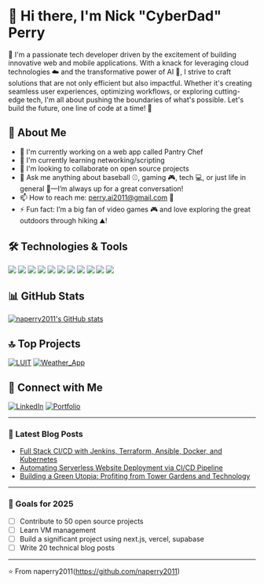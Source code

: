 # 👋 Hi there, I'm Nick "CyberDad" Perry

🌟 I'm a passionate tech developer driven by the excitement of building innovative web and mobile applications. With a knack for leveraging cloud technologies ☁️ and the transformative power of AI 🤖, I strive to craft solutions that are not only efficient but also impactful. Whether it's creating seamless user experiences, optimizing workflows, or exploring cutting-edge tech, I'm all about pushing the boundaries of what's possible. Let's build the future, one line of code at a time! 🚀

## 🚀 About Me
- 🔭 I'm currently working on a web app called Pantry Chef
- 🌱 I'm currently learning networking/scripting
- 👯 I'm looking to collaborate on open source projects
- 💬 Ask me anything about baseball ⚾, gaming 🎮, tech 💻, or just life in general 🌟—I’m always up for a great conversation!
- 📫 How to reach me: perry.ai2011@gmail.com 💌
- ⚡ Fun fact: I’m a big fan of video games 🎮 and love exploring the great outdoors through hiking ⛰️!

## 🛠️ Technologies & Tools
![](https://img.shields.io/badge/Code-JavaScript-informational?style=flat&logo=javascript&logoColor=white&color=2bbc8a)
![](https://img.shields.io/badge/Code-Python-informational?style=flat&logo=python&logoColor=white&color=2bbc8a)
![](https://img.shields.io/badge/Code-React-informational?style=flat&logo=react&logoColor=white&color=2bbc8a)
![](https://img.shields.io/badge/Code-HTML5-informational?style=flat&logo=html5&logoColor=white&color=2bbc8a)
![](https://img.shields.io/badge/Code-CSS3-informational?style=flat&logo=css3&logoColor=white&color=2bbc8a)
![](https://img.shields.io/badge/Code-Next.js-informational?style=flat&logo=next.js&logoColor=white&color=2bbc8a)
![](https://img.shields.io/badge/Tools-Docker-informational?style=flat&logo=docker&logoColor=white&color=2bbc8a)
![](https://img.shields.io/badge/Tools-Kubernetes-informational?style=flat&logo=kubernetes&logoColor=white&color=2bbc8a)
![](https://img.shields.io/badge/Tools-AI-informational?style=flat&logo=openai&logoColor=white&color=2bbc8a)
![](https://img.shields.io/badge/Tools-Networking-informational?style=flat&logo=cisco&logoColor=white&color=2bbc8a)
![](https://img.shields.io/badge/Cloud-AWS-informational?style=flat&logo=amazon-aws&logoColor=white&color=2bbc8a)

## 📊 GitHub Stats
[![naperry2011's GitHub stats](https://github-readme-stats.vercel.app/api?username=naperry2011&show_icons=true&theme=radical)](https://github.com/naperry2011)

## 🔝 Top Projects

[![LUIT](https://github-readme-stats.vercel.app/api/pin/?username=naperry2011&repo=LUIT)](https://github.com/naperry2011/LUIT)
[![Weather_App](https://github-readme-stats.vercel.app/api/pin/?username=naperry2011&repo=Weather_App)](https://github.com/naperry2011/Weather_App)

## 🤝 Connect with Me

[![LinkedIn](https://img.shields.io/badge/-LinkedIn-blue?style=flat-square&logo=LinkedIn&logoColor=white)](https://www.linkedin.com/in/naperry2011/)
[![Portfolio](https://img.shields.io/badge/-Portfolio-000000?style=flat-square&logo=react&logoColor=white)](https://perryio.replit.app/)

---

### 📝 Latest Blog Posts
<!-- BLOG-POST-LIST:START -->
- [Full Stack CI/CD with Jenkins, Terraform, Ansible, Docker, and Kubernetes](https://medium.com/@naperry2011/full-stack-ci-cd-with-jenkins-terraform-ansible-docker-and-kubernetes-02edcfe57285)
- [Automating Serverless Website Deployment via CI/CD Pipeline](https://medium.com/@naperry2011/automating-serverless-website-deployment-via-ci-cd-pipeline-3f4aa48aa970)
- [Building a Green Utopia: Profiting from Tower Gardens and Technology](https://medium.com/@naperry2011/building-a-green-utopia-profiting-from-tower-gardens-and-technology-38aa4d7e8be1)
<!-- BLOG-POST-LIST:END -->

---

### 🎯 Goals for 2025
- [ ] Contribute to 50 open source projects
- [ ] Learn VM management
- [ ] Build a significant project using next.js, vercel, supabase
- [ ] Write 20 technical blog posts

---

⭐️ From naperry2011(https://github.com/naperry2011)
